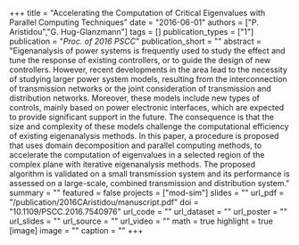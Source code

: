 +++
title = "Accelerating the Computation of Critical Eigenvalues with Parallel Computing Techniques"
date = "2016-06-01"
authors = ["P. Aristidou","G. Hug-Glanzmann"]
tags = []
publication_types = ["1"]
publication = "_Proc. of 2016 PSCC_"
publication_short = ""
abstract = "Eigenanalysis of power systems is frequently used to study the effect and tune the response of existing controllers, or to guide the design of new controllers. However, recent developments in the area lead to the necessity of studying larger power system models, resulting from the interconnection of transmission networks or the joint consideration of transmission and distribution networks. Moreover, these models include new types of controls, mainly based on power electronic interfaces, which are expected to provide significant support in the future. The consequence is that the size and complexity of these models challenge the computational efficiency of existing eigenanalysis methods. In this paper, a procedure is proposed that uses domain decomposition and parallel computing methods, to accelerate the computation of eigenvalues in a selected region of the complex plane with iterative eigenanalysis methods. The proposed algorithm is validated on a small transmission system and its performance is assessed on a large-scale, combined transmission and distribution system."
summary = ""
featured = false
projects = ["mod-sim"]
slides = ""
url_pdf = "/publication/2016CAristidou/manuscript.pdf"
doi = "10.1109/PSCC.2016.7540976"
url_code = ""
url_dataset = ""
url_poster = ""
url_slides = ""
url_source = ""
url_video = ""
math = true
highlight = true
[image]
image = ""
caption = ""
+++

